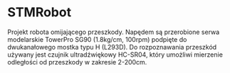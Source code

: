 # STMRobot

Projekt robota omijającego przeszkody. Napędem są przerobione serwa modelarskie TowerPro SG90 (1.8kg/cm, 100rpm) podpięte do dwukanałowego mostka typu H (L293D). Do rozpoznawania przeszkód używany jest czujnik ultradźwiękowy HC-SR04, który umożliwi mierzenie odległości od przeszkody w zakresie 2-200cm.

